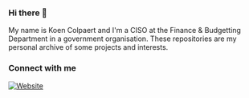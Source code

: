 ### Hi there 👋

<!--
**koencolpaert/koencolpaert** is a ✨ _special_ ✨ repository because its `README.md` (this file) appears on your GitHub profile.

Here are some ideas to get you started:

- 🔭 I’m currently working on ...
- 🌱 I’m currently learning ...
- 👯 I’m looking to collaborate on ...
- 🤔 I’m looking for help with ...
- 💬 Ask me about ...
- 📫 How to reach me: ...
- 😄 Pronouns: ...
- ⚡ Fun fact: ...
-->
My name is Koen Colpaert and I'm a CISO at the Finance & Budgetting Department in a government organisation. These repositories are my personal archive of some projects and interests.

### Connect with me
[![Website](https://img.shields.io/website?label=codeSTACKr.com&style=for-the-badge&url=https%3A%2F%2Fcolpaertss.org)](https://colpaert.org)
